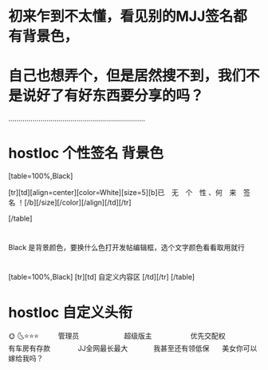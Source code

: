 # 初来乍到不太懂，看见别的MJJ签名都有背景色，

# 自己也想弄个，但是居然搜不到，我们不是说好了有好东西要分享的吗？

....................................................................

# hostloc 个性签名 背景色


[table=100%,Black]

[tr][td][align=center][color=White][size=5][b]已　无　个　性 、何　来　签　名 ！[/b][/size][/color][/align][/td][/tr]

[/table]


#
Black 是背景颜色，要换什么色打开发帖编辑框，选个文字颜色看看取用就行
#
[table=100%,Black]
[tr][td] 自定义内容区 [/td][/tr]
[/table]
#


# hostloc 自定义头衔	

🌞 🌜⭐⭐⭐ㅤㅤㅤ管理员ㅤㅤㅤㅤㅤㅤㅤ超级版主ㅤㅤㅤㅤㅤㅤ优先交配权ㅤㅤㅤㅤㅤ有车房有存款ㅤㅤ ㅤㅤJJ全网最长最大ㅤㅤㅤㅤ我甚至还有领低保ㅤㅤ美女你可以嫁给我吗？
